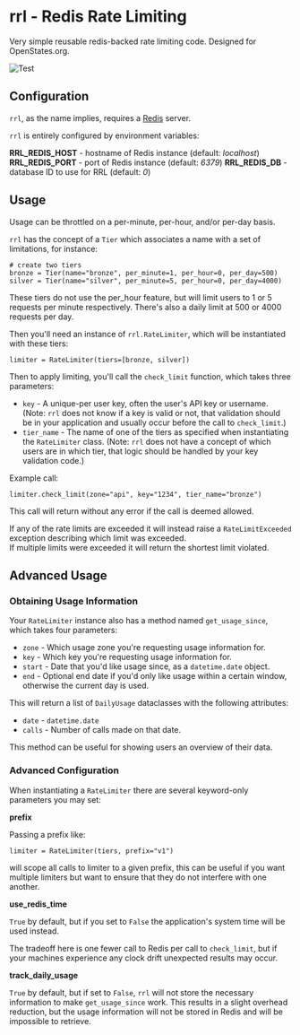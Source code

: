 # rrl - Redis Rate Limiting

Very simple reusable redis-backed rate limiting code.  Designed for OpenStates.org.

![Test](https://github.com/jamesturk/rrl/workflows/Test/badge.svg)

## Configuration

`rrl`, as the name implies, requires a [Redis](https://redis.io) server.

`rrl` is entirely configured by environment variables:

**RRL_REDIS_HOST** - hostname of Redis instance (default: *localhost*)
**RRL_REDIS_PORT** - port of Redis instance (default: *6379*)
**RRL_REDIS_DB** - database ID to use for RRL (default: *0*)

## Usage

Usage can be throttled on a per-minute, per-hour, and/or per-day basis.

`rrl` has the concept of a `Tier` which associates a name with a set of limitations, for instance:

```
# create two tiers
bronze = Tier(name="bronze", per_minute=1, per_hour=0, per_day=500)
silver = Tier(name="silver", per_minute=5, per_hour=0, per_day=4000)
```

These tiers do not use the per_hour feature, but will limit users to 1 or 5 requests per minute respectively.  There's also a daily limit at 500 or 4000 requests per day.

Then you'll need an instance of `rrl.RateLimiter`, which will be instantiated with these tiers:

```
limiter = RateLimiter(tiers=[bronze, silver])
```

Then to apply limiting, you'll call the `check_limit` function, which takes three parameters:

* `key` - A unique-per user key, often the user's API key or username. (Note: `rrl` does not know if a key is valid or not, that validation should be in your application and usually occur before the call to `check_limit`.)
* `tier_name` - The name of one of the tiers as specified when instantiating the `RateLimiter` class.  (Note: `rrl` does not have a concept of which users are in which tier, that logic should be handled by your key validation code.)

Example call:

```
limiter.check_limit(zone="api", key="1234", tier_name="bronze")
```

This call will return without any error if the call is deemed allowed.

If any of the rate limits are exceeded it will instead raise a `RateLimitExceeded` exception describing which limit was exceeded.  
If multiple limits were exceeded it will return the shortest limit violated.

## Advanced Usage

### Obtaining Usage Information

Your `RateLimiter` instance also has a method named `get_usage_since`, which takes four parameters:

* `zone` - Which usage zone you're requesting usage information for.
* `key` - Which key you're requesting usage information for.
* `start` - Date that you'd like usage since, as a `datetime.date` object.
* `end` - Optional end date if you'd only like usage within a certain window, otherwise the current day is used.

This will return a list of `DailyUsage` dataclasses with the following attributes:

* `date` - `datetime.date`
* `calls` - Number of calls made on that date.

This method can be useful for showing users an overview of their data.

### Advanced Configuration

When instantiating a `RateLimiter` there are several keyword-only parameters you may set:

**prefix**

Passing a prefix like: 
```
limiter = RateLimiter(tiers, prefix="v1")
```
will scope all calls to limiter to a given prefix, this can be useful if you want multiple limiters but want to ensure that they do not interfere with one another.

**use_redis_time**

`True` by default, but if you set to `False` the application's system time will be used instead. 

The tradeoff here is one fewer call to Redis per call to `check_limit`, but if your machines experience any clock drift unexpected results may occur.

**track_daily_usage**

`True` by default, but if set to `False`, `rrl` will not store the necessary information to make `get_usage_since` work.  This results in a slight overhead reduction, but the usage information will not be stored in Redis and will be impossible to retrieve.
